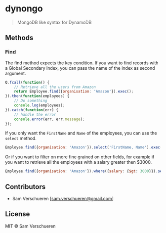 # dynongo

> MongoDB like syntax for DynamoDB

## Methods

### Find

The find method expects the key condition. If you want to find records with a Global Secondary Index, you can pass the name
of the index as second argument.

```javascript
Q.fcall(function() {
    // Retrieve all the users from Amazon
    return Employee.find({organisation: 'Amazon'}).exec();
}).then(function(employees) {
    // Do something
    console.log(employees);
}).catch(function(err) {
    // handle the error
    console.error(err, err.message);
});
```

If you only want the `FirstName` and `Name` of the employees, you can use the `select` method.

```javascript
Employee.find({organisation: 'Amazon'}).select('FirstName, Name').exec();
```

Or if you want to filter on more fine grained on other fields, for example if you want to retrieve all the employees
with a salary greater then $3000.

```javascript
Employee.find({organisation: 'Amazon'}).where({salary: {$gt: 3000}}).select('FirstName, Name').exec();
```

## Contributors

- Sam Verschueren [<sam.verschueren@gmail.com>]

## License

MIT © Sam Verschueren
